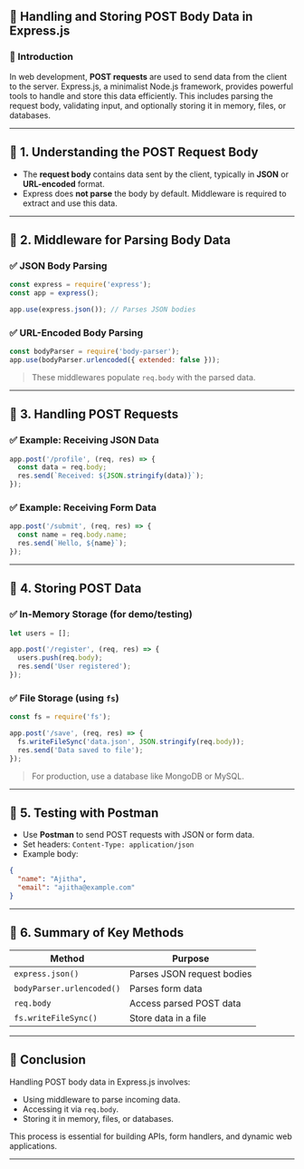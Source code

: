 

## 📨 Handling and Storing POST Body Data in Express.js

### 🔹 Introduction
In web development, **POST requests** are used to send data from the client to the server. Express.js, a minimalist Node.js framework, provides powerful tools to handle and store this data efficiently. This includes parsing the request body, validating input, and optionally storing it in memory, files, or databases.

---

## 🔸 1. Understanding the POST Request Body

- The **request body** contains data sent by the client, typically in **JSON** or **URL-encoded** format.
- Express does **not parse** the body by default. Middleware is required to extract and use this data.

---

## 🔸 2. Middleware for Parsing Body Data

### ✅ JSON Body Parsing
```js
const express = require('express');
const app = express();

app.use(express.json()); // Parses JSON bodies
```

### ✅ URL-Encoded Body Parsing
```js
const bodyParser = require('body-parser');
app.use(bodyParser.urlencoded({ extended: false }));
```

> These middlewares populate `req.body` with the parsed data.

---

## 🔸 3. Handling POST Requests

### ✅ Example: Receiving JSON Data
```js
app.post('/profile', (req, res) => {
  const data = req.body;
  res.send(`Received: ${JSON.stringify(data)}`);
});
```

### ✅ Example: Receiving Form Data
```js
app.post('/submit', (req, res) => {
  const name = req.body.name;
  res.send(`Hello, ${name}`);
});
```

---

## 🔸 4. Storing POST Data

### ✅ In-Memory Storage (for demo/testing)
```js
let users = [];

app.post('/register', (req, res) => {
  users.push(req.body);
  res.send('User registered');
});
```

### ✅ File Storage (using `fs`)
```js
const fs = require('fs');

app.post('/save', (req, res) => {
  fs.writeFileSync('data.json', JSON.stringify(req.body));
  res.send('Data saved to file');
});
```

> For production, use a database like MongoDB or MySQL.

---

## 🔸 5. Testing with Postman

- Use **Postman** to send POST requests with JSON or form data.
- Set headers: `Content-Type: application/json`
- Example body:
```json
{
  "name": "Ajitha",
  "email": "ajitha@example.com"
}
```

---

## 🔸 6. Summary of Key Methods

| Method                  | Purpose                                 |
|------------------------|-----------------------------------------|
| `express.json()`       | Parses JSON request bodies              |
| `bodyParser.urlencoded()` | Parses form data                      |
| `req.body`             | Access parsed POST data                 |
| `fs.writeFileSync()`   | Store data in a file                    |

---

## 🔸 Conclusion

Handling POST body data in Express.js involves:
- Using middleware to parse incoming data.
- Accessing it via `req.body`.
- Storing it in memory, files, or databases.

This process is essential for building APIs, form handlers, and dynamic web applications.

---
